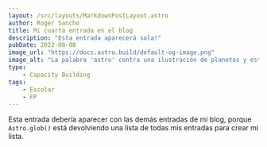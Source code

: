 ```yaml
---
layout: /src/layouts/MarkdownPostLayout.astro
author: Roger Sancho
title: Mi cuarta entrada en el blog
description: "Esta entrada aparecerá sola!"
pubDate: 2022-08-08
image_url: "https://docs.astro.build/default-og-image.png"
image_alt: "La palabra 'astro' contra una ilustración de planetas y estrellas."
type:
    - Capacity Building
tags:
    - Escolar
    - FP
---
```


Esta entrada debería aparecer con las demás entradas de mi blog, porque `Astro.glob()` está devolviendo una lista de todas mis entradas para crear mi lista.